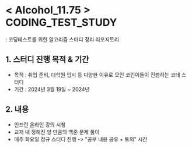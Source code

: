 # < Alcohol_11.75 > CODING_TEST_STUDY
: 코딩테스트를 위한 알고리즘 스터디 정리 리포지토리


## 1. 스터디 진행 목적 & 기간

- 목적 : 취업 준비, 대학원 입시 등 다양한 이유로 모인 코린이들이 진행하는 코테 스터디
- 기간 : 2024년 3월 19일 ~ 2024년


## 2. 내용

- 인프런 온라인 강의 시청
- 교재 내 정해진 양 만큼의 백준 문제 풀이
- 매주 화요일 정규 스터디 진행 -> "공부 내용 공유 + 토의" 시간
